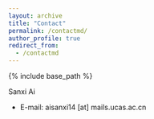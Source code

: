 ```yaml
---
layout: archive
title: "Contact"
permalink: /contactmd/
author_profile: true
redirect_from:
  - /contactmd
---
```


{% include base_path %}



Sanxi Ai
* E-mail: aisanxi14 [at] mails.ucas.ac.cn
